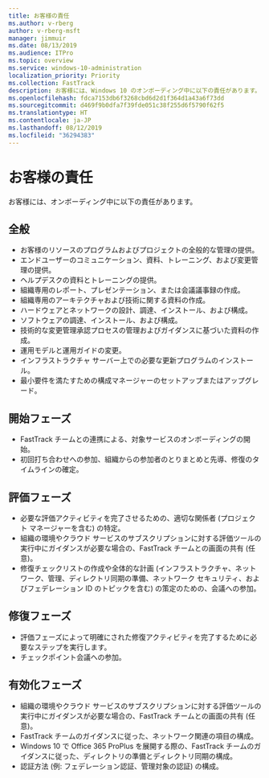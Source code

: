 ```yaml
---
title: お客様の責任
ms.author: v-rberg
author: v-rberg-msft
manager: jimmuir
ms.date: 08/13/2019
ms.audience: ITPro
ms.topic: overview
ms.service: windows-10-administration
localization_priority: Priority
ms.collection: FastTrack
description: お客様には、Windows 10 のオンボーディング中に以下の責任があります。
ms.openlocfilehash: fdca7153db6f3268cbd6d2d1f364d1a43a6f73dd
ms.sourcegitcommit: d469f9b0dfa7f39fde051c38f255d6f5790f62f5
ms.translationtype: HT
ms.contentlocale: ja-JP
ms.lasthandoff: 08/12/2019
ms.locfileid: "36294383"
---
```

# <a name="your-responsibilities"></a>お客様の責任

お客様には、オンボーディング中に以下の責任があります。

## <a name="general"></a>全般

- お客様のリソースのプログラムおよびプロジェクトの全般的な管理の提供。
- エンドユーザーのコミュニケーション、資料、トレーニング、および変更管理の提供。
- ヘルプデスクの資料とトレーニングの提供。
- 組織専用のレポート、プレゼンテーション、または会議議事録の作成。
- 組織専用のアーキテクチャおよび技術に関する資料の作成。
- ハードウェアとネットワークの設計、調達、インストール、および構成。
- ソフトウェアの調達、インストール、および構成。
- 技術的な変更管理承認プロセスの管理およびガイダンスに基づいた資料の作成。
- 運用モデルと運用ガイドの変更。
- インフラストラクチャ サーバー上での必要な更新プログラムのインストール。
- 最小要件を満たすための構成マネージャーのセットアップまたはアップグレード。

## <a name="initiate-phase"></a>開始フェーズ

- FastTrack チームとの連携による、対象サービスのオンボーディングの開始。
- 初回打ち合わせへの参加、組織からの参加者のとりまとめと先導、修復のタイムラインの確定。

## <a name="assess-phase"></a>評価フェーズ

- 必要な評価アクティビティを完了させるための、適切な関係者 (プロジェクト マネージャーを含む) の特定。
- 組織の環境やクラウド サービスのサブスクリプションに対する評価ツールの実行中にガイダンスが必要な場合の、FastTrack チームとの画面の共有 (任意)。
- 修復チェックリストの作成や全体的な計画 (インフラストラクチャ、ネットワーク、管理、ディレクトリ同期の準備、ネットワーク セキュリティ、およびフェデレーション ID のトピックを含む) の策定のための、会議への参加。

## <a name="remediate-phase"></a>修復フェーズ

- 評価フェーズによって明確にされた修復アクティビティを完了するために必要なステップを実行します。
- チェックポイント会議への参加。

## <a name="enable-phase"></a>有効化フェーズ

- 組織の環境やクラウド サービスのサブスクリプションに対する評価ツールの実行中にガイダンスが必要な場合の、FastTrack チームとの画面の共有 (任意)。
- FastTrack チームのガイダンスに従った、ネットワーク関連の項目の構成。
- Windows 10 で Office 365 ProPlus を展開する際の、FastTrack チームのガイダンスに従った、ディレクトリの準備とディレクトリ同期の構成。
- 認証方法 (例: フェデレーション認証、管理対象の認証) の構成。







  

  

 